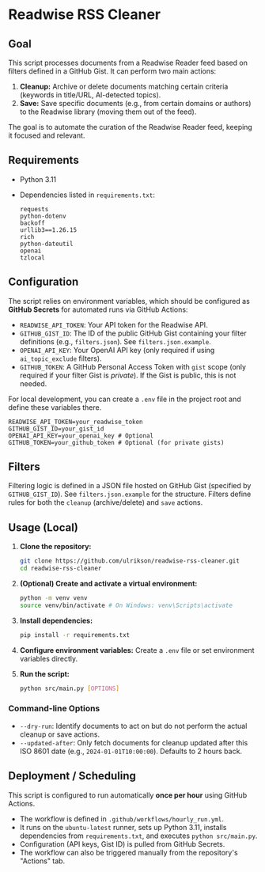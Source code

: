# Readwise RSS Cleaner

## Goal

This script processes documents from a Readwise Reader feed based on filters defined in a GitHub Gist. It can perform two main actions:

1. **Cleanup:** Archive or delete documents matching certain criteria (keywords in title/URL, AI-detected topics).
2. **Save:** Save specific documents (e.g., from certain domains or authors) to the Readwise library (moving them out of the feed).

The goal is to automate the curation of the Readwise Reader feed, keeping it focused and relevant.

## Requirements

- Python 3.11
- Dependencies listed in `requirements.txt`:

    ```
    requests
    python-dotenv
    backoff
    urllib3==1.26.15
    rich
    python-dateutil
    openai
    tzlocal
    ```

## Configuration

The script relies on environment variables, which should be configured as **GitHub Secrets** for automated runs via GitHub Actions:

- `READWISE_API_TOKEN`: Your API token for the Readwise API.
- `GITHUB_GIST_ID`: The ID of the public GitHub Gist containing your filter definitions (e.g., `filters.json`). See `filters.json.example`.
- `OPENAI_API_KEY`: Your OpenAI API key (only required if using `ai_topic_exclude` filters).
- `GITHUB_TOKEN`: A GitHub Personal Access Token with `gist` scope (only required if your filter Gist is *private*). If the Gist is public, this is not needed.

For local development, you can create a `.env` file in the project root and define these variables there.

```.env
READWISE_API_TOKEN=your_readwise_token
GITHUB_GIST_ID=your_gist_id
OPENAI_API_KEY=your_openai_key # Optional
GITHUB_TOKEN=your_github_token # Optional (for private gists)
```

## Filters

Filtering logic is defined in a JSON file hosted on GitHub Gist (specified by `GITHUB_GIST_ID`). See `filters.json.example` for the structure. Filters define rules for both the `cleanup` (archive/delete) and `save` actions.

## Usage (Local)

1. **Clone the repository:**

    ```sh
    git clone https://github.com/ulrikson/readwise-rss-cleaner.git
    cd readwise-rss-cleaner
    ```

2. **(Optional) Create and activate a virtual environment:**

    ```sh
    python -m venv venv
    source venv/bin/activate # On Windows: venv\Scripts\activate
    ```

3. **Install dependencies:**

    ```sh
    pip install -r requirements.txt
    ```

4. **Configure environment variables:** Create a `.env` file or set environment variables directly.
5. **Run the script:**

    ```sh
    python src/main.py [OPTIONS]
    ```

### Command-line Options

- `--dry-run`: Identify documents to act on but do not perform the actual cleanup or save actions.
- `--updated-after`: Only fetch documents for cleanup updated after this ISO 8601 date (e.g., `2024-01-01T10:00:00`). Defaults to 2 hours back.

## Deployment / Scheduling

This script is configured to run automatically **once per hour** using GitHub Actions.

- The workflow is defined in `.github/workflows/hourly_run.yml`.
- It runs on the `ubuntu-latest` runner, sets up Python 3.11, installs dependencies from `requirements.txt`, and executes `python src/main.py`.
- Configuration (API keys, Gist ID) is pulled from GitHub Secrets.
- The workflow can also be triggered manually from the repository's "Actions" tab.
